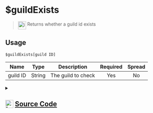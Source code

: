 # $guildExists
> <img align="top" src="https://upload.wikimedia.org/wikipedia/commons/thumb/e/e4/Infobox_info_icon.svg/160px-Infobox_info_icon.svg.png?20150409153300" alt="image" width="25" height="auto"> Returns whether a guild id exists
## Usage
```
$guildExists[guild ID]
```
| Name | Type | Description | Required | Spread
| :---: | :---: | :---: | :---: | :---: |
guild ID | String | The guild to check | Yes | No
<details>
<summary>
    
## <img align="top" src="https://cdn4.iconfinder.com/data/icons/iconsimple-logotypes/512/github-512.png" alt="image" width="25" height="auto">  [Source Code](https://github.com/tryforge/ForgeScript-V2/blob/main/src/native/guildExists.ts)
    
</summary>
    
```ts
import { ArgType, CompiledFunction, NativeFunction, Return } from "../structures"

export default new NativeFunction({
    name: "$guildExists",
    version: "1.0.0",
    description: "Returns whether a guild id exists",
    unwrap: true,
    brackets: true,
    args: [
        {
            name: "guild ID",
            description: "The guild to check",
            rest: false,
            required: true,
            type: ArgType.String,
        },
    ],
    async execute(ctx, [id]) {
        return Return.success(CompiledFunction.IdRegex.test(id) && ctx.client.guilds.cache.has(id))
    },
})

```
    
</details>